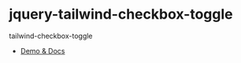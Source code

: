 # jquery-tailwind-checkbox-toggle

tailwind-checkbox-toggle

* [Demo & Docs](https://craigerskine.github.io/jquery-tailwind-checkbox-toggle/)
